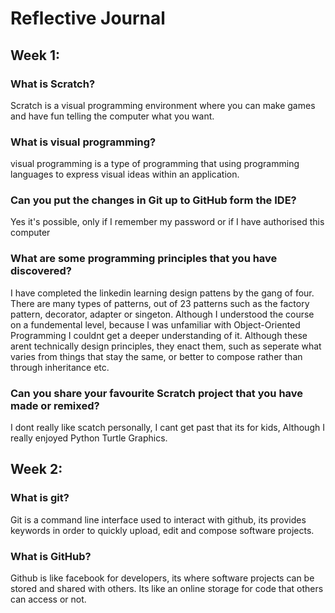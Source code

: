 # Reflective Journal

## Week 1:

### What is Scratch?

Scratch is a visual programming environment where you can make games and have fun telling the computer what you want.

### What is visual programming?
visual programming is a type of programming that using programming languages to express visual ideas within an application. 

### Can you put the changes in Git up to GitHub form the IDE?

Yes it's possible, only if I remember my password or if I have authorised this computer

### What are some programming principles that you have discovered?

I have completed the linkedin learning design pattens by the gang of four. There are many types of patterns, out of 23 patterns such as the factory pattern, decorator, adapter or singeton. Although I understood the course on a fundemental level, because I was unfamiliar with Object-Oriented Programming I couldnt get a deeper understanding of it. 
Although these arent technically design principles, they enact them, such as seperate what varies from things that stay the same, or better to compose rather than through inheritance etc.  

### Can you share your favourite Scratch project that you have made or remixed?

I dont really like scatch personally, I cant get past that its for kids, Although I really enjoyed Python Turtle Graphics. 

## Week 2:

### What is git?

Git is a command line interface used to interact with github, its provides keywords in order to quickly upload, edit and compose software projects. 

### What is GitHub?


Github is like facebook for developers, its where software projects can be stored and shared with others. Its like an online storage for code that others can access or not. 
